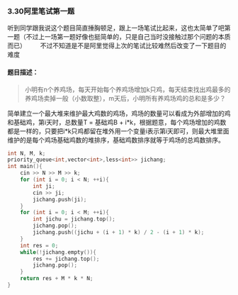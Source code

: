 ### 3.30阿里笔试第一题
听到同学跟我说这个题目简直捶胸顿足，跟上一场笔试比起来，这也太简单了吧第一题（不过上一场第一题好像也挺简单的，只是自己当时没接触过那个问题的本质而已）
&emsp;&emsp;不过不知道是不是阿里觉得上次的笔试比较难然后改变了一下题目的难度
#### 题目描述：
> 小明有n个养鸡场，每天开始每个养鸡场增加k只鸡，每天结束找出鸡最多的养鸡场卖掉一般（小数取整），m天后，小明所有养鸡场鸡的总和是多少？

简单建立一个最大堆来维护最大鸡数的鸡场，鸡场的数量可以看成为外部增加的鸡和基础鸡，第i天时，总数量T = 基础鸡B + i\*k，根据题意，每个鸡场增加的鸡数都是一样的，只要把i\*k只鸡都留在堆外用一个变量i表示第i天即可，则最大堆里面维护的是每个鸡场基础鸡数的堆排序，基础鸡数排序就等于鸡场的总鸡数排序。

```C++
int N, M, k;
priority_queue<int,vector<int>,less<int>> jichang;
int main(){
    cin >> N >> M >> k;
    for (int i = 0; i < N; ++i){
        int ji;
        cin >> ji;
        jichang.push(ji);
    }
    for (int i = 0; i < M; ++i){
        int jichu = jichang.top();
        jichang.pop();
        jichang.push((jichu + (i + 1) * k) / 2 - (i + 1) * k);
    }
    int res = 0;
    while(!jichang.empty()){
        res += jichang.top();
        jichang.pop();
    }
    return res + M * k * N;
}
```
